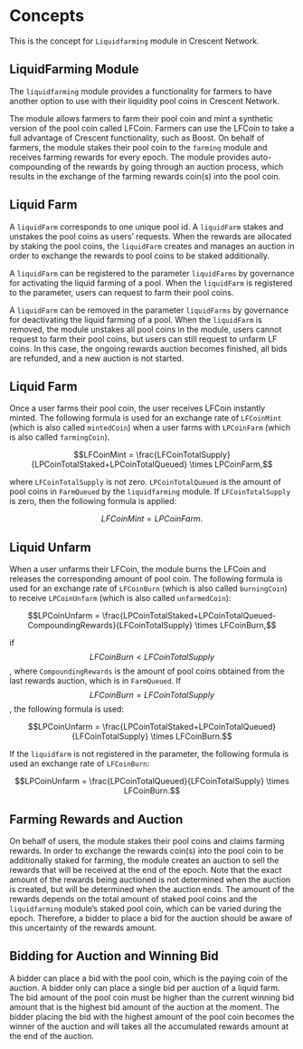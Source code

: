<!-- order: 1 -->
# Concepts

This is the concept for `Liquidfarming` module in Crescent Network.

## LiquidFarming Module

The `liquidfarming` module provides a functionality for farmers to have another option to use with their liquidity pool coins in Crescent Network. 

The module allows farmers to farm their pool coin and mint a synthetic version of the pool coin called LFCoin. 
Farmers can use the LFCoin to take a full advantage of Crescent functionality, such as Boost. 
On behalf of farmers, the module stakes their pool coin to the `farming` module and receives farming rewards for every epoch. 
The module provides auto-compounding of the rewards by going through an auction process, which results in the exchange of the farming rewards coin(s) into the pool coin.

## Liquid Farm

A `liquidFarm` corresponds to one unique pool id. A `liquidFarm` stakes and unstakes the pool coins as users’ requests. When the rewards are allocated by staking the pool coins, the `liquidFarm` creates and manages an auction in order to exchange the rewards to pool coins to be staked additionally.

A `liquidFarm` can be registered to the parameter `liquidFarms` by governance for activating the liquid farming of a pool.
When the `liquidFarm` is registered to the parameter, users can request to farm their pool coins.

A `liquidFarm` can be removed in the parameter `liquidFarms` by governance for deactivating the liquid farming of a pool.
When the `liquidFarm` is removed, the module unstakes all pool coins in the module, users cannot request to farm their pool coins, but users can still request to unfarm LF coins.
In this case, the ongoing rewards auction becomes finished, all bids are refunded, and a new auction is not started.

## Liquid Farm

Once a user farms their pool coin, the user receives LFCoin instantly minted.
The following formula is used for an exchange rate of `LFCoinMint` (which is also called `mintedCoin`) when a user farms with `LPCoinFarm` (which is also called `farmingCoin`).

$$LFCoinMint = \frac{LFCoinTotalSupply}{LPCoinTotalStaked+LPCoinTotalQueued} \times LPCoinFarm,$$

where `LFCoinTotalSupply` is not zero.
`LPCoinTotalQueued` is the amount of pool coins in `FarmQueued` by the `liquidfarming` module.
If `LFCoinTotalSupply` is zero, then the following formula is applied:

$$LFCoinMint = LPCoinFarm.$$

## Liquid Unfarm

When a user unfarms their LFCoin, the module burns the LFCoin and releases the corresponding amount of pool coin.
The following formula is used for an exchange rate of `LFCoinBurn` (which is also called `burningCoin`) to receive `LPCoinUnfarm` (which is also called `unfarmedCoin`):

$$LPCoinUnfarm = \frac{LPCoinTotalStaked+LPCoinTotalQueued-CompoundingRewards}{LFCoinTotalSupply} \times LFCoinBurn,$$

if $$LFCoinBurn < LFCoinTotalSupply$$, where `CompoundingRewards` is the amount of pool coins obtained from the last rewards auction, which is in `FarmQueued`.
If $$LFCoinBurn = LFCoinTotalSupply$$, the following formula is used:

$$LPCoinUnfarm = \frac{LPCoinTotalStaked+LPCoinTotalQueued}{LFCoinTotalSupply} \times LFCoinBurn.$$

If the `liquidfarm` is not registered in the parameter, the following formula is used an exchange rate of `LFCoinBurn`:

$$LPCoinUnfarm = \frac{LPCoinTotalQueued}{LFCoinTotalSupply} \times LFCoinBurn.$$

## Farming Rewards and Auction

On behalf of users, the module stakes their pool coins and claims farming rewards.
In order to exchange the rewards coin(s) into the pool coin to be additionally staked for farming, the module creates an auction to sell the rewards that will be received at the end of the epoch.
Note that the exact amount of the rewards being auctioned is not determined when the auction is created, but will be determined when the auction ends.
The amount of the rewards depends on the total amount of staked pool coins and the `liquidfarming` module’s staked pool coin, which can be varied during the epoch.
Therefore, a bidder to place a bid for the auction should be aware of this uncertainty of the rewards amount.

## Bidding for Auction and Winning Bid

A bidder can place a bid with the pool coin, which is the paying coin of the auction.
A bidder only can place a single bid per auction of a liquid farm.
The bid amount of the pool coin must be higher than the current winning bid amount that is the highest bid amount of the auction at the moment.
The bidder placing the bid with the highest amount of the pool coin becomes the winner of the auction and will takes all the accumulated rewards amount at the end of the auction.